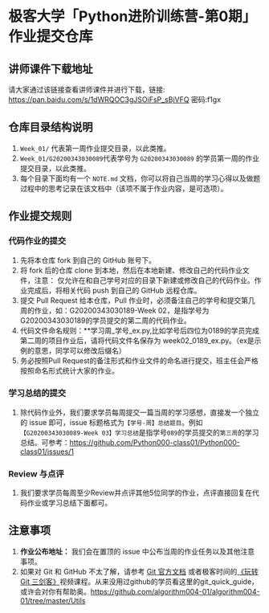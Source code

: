 # 极客大学「Python进阶训练营-第0期」作业提交仓库

## 讲师课件下载地址

请大家通过该链接查看讲师课件并进行下载，链接: https://pan.baidu.com/s/1dWRQOC3gJSOiFsP_sBjVFQ 密码:f1gx


## 仓库目录结构说明

1. `Week_01/` 代表第一周作业提交目录，以此类推。
2. `Week_01/G20200343030089`代表学号为 `G20200343030089` 的学员第一周的作业提交目录，以此类推。
3. 每个目录下面均有一个 `NOTE.md` 文档，你可以将自己当周的学习心得以及做题过程中的思考记录在该文档中（该项不属于作业内容，是可选项）。

## 作业提交规则

### 代码作业的提交
 
1. 先将本仓库 fork 到自己的 GitHub 账号下。
2. 将 fork 后的仓库 clone 到本地，然后在本地新建、修改自己的代码作业文件，注意： 仅允许在和自己学号对应的目录下新建或修改自己的代码作业。作业完成后，将相关代码 push 到自己的 GitHub 远程仓库。
3. 提交 Pull Request 给本仓库，Pull 作业时，必须备注自己的学号和提交第几周的作业，如：G20200343030189-Week 02，是指学号为G20200343030189的学员提交的第二周的代码作业。
4. 代码文件命名规则：**学习周_学号_ex.py,比如学号后四位为0189的学员完成第二周的项目作业后，请将代码文件名保存为 week02_0189_ex.py。（ex是示例的意思，同学可以修改后缀名）
5. 务必按照Pull Request的备注形式和作业文件的命名进行提交，班主任会严格按照命名形式统计大家的作业。 

### 学习总结的提交
1. 除代码作业外，我们要求学员每周提交一篇当周的学习感想，直接发一个独立的 issue 即可，issue 标题格式为`【学号-周】总结题目`。例如`【G20200343030089-Week 03】学习总结`是指学号`089`的学员提交的`第三周`的学习总结。可参考：https://github.com/Python000-class01/Python000-class01/issues/1

### Review 与点评
1. 我们要求学员每周至少Review并点评其他5位同学的作业，点评直接回复在代码作业或学习总结下面都可。

## 注意事项
1. **作业公布地址：** 我们会在置顶的 issue 中公布当周的作业任务以及其他注意事项。
2. 如果对 Git 和 GitHub 不太了解，请参考 [Git 官方文档](https://git-scm.com/book/zh/v2) 或者极客时间的[《玩转 Git 三剑客》](https://time.geekbang.org/course/intro/145)视频课程。从来没用过github的学员看这里的git_quick_guide，或许会对你有帮助奥。https://github.com/algorithm004-01/algorithm004-01/tree/master/Utils

